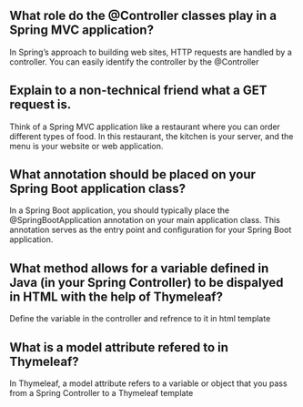 ## What role do the @Controller classes play in a Spring MVC application?

In Spring’s approach to building web sites, HTTP requests are handled by a controller. You can easily identify the controller by the @Controller


## Explain to a non-technical friend what a GET request is.

Think of a Spring MVC application like a restaurant where you can order different types of food. In this restaurant, the kitchen is your server, and the menu is your website or web application.


## What annotation should be placed on your Spring Boot application class?

In a Spring Boot application, you should typically place the @SpringBootApplication annotation on your main application class. This annotation serves as the entry point and configuration for your Spring Boot application.

## What method allows for a variable defined in Java (in your Spring Controller) to be dispalyed in HTML with the help of Thymeleaf?

Define the variable in the controller and refrence to it in html template

## What is a model attribute refered to in Thymeleaf?

In Thymeleaf, a model attribute refers to a variable or object that you pass from a Spring Controller to a Thymeleaf template
